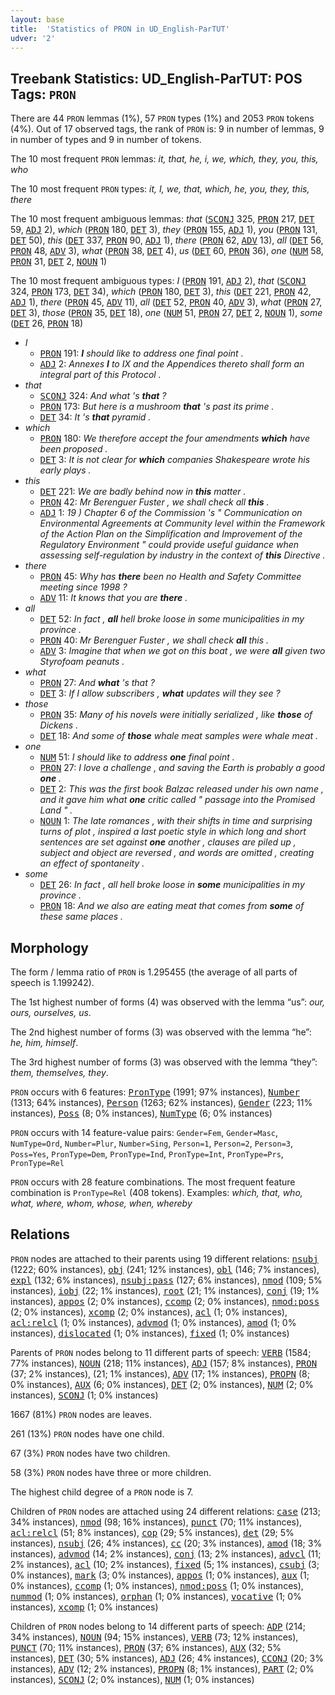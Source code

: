 ```yaml
---
layout: base
title:  'Statistics of PRON in UD_English-ParTUT'
udver: '2'
---
```


## Treebank Statistics: UD_English-ParTUT: POS Tags: `PRON`

There are 44 `PRON` lemmas (1%), 57 `PRON` types (1%) and 2053 `PRON` tokens (4%).
Out of 17 observed tags, the rank of `PRON` is: 9 in number of lemmas, 9 in number of types and 9 in number of tokens.

The 10 most frequent `PRON` lemmas: <em>it, that, he, i, we, which, they, you, this, who</em>

The 10 most frequent `PRON` types:  <em>it, I, we, that, which, he, you, they, this, there</em>

The 10 most frequent ambiguous lemmas: <em>that</em> (<tt><a href="en_partut-pos-SCONJ.html">SCONJ</a></tt> 325, <tt><a href="en_partut-pos-PRON.html">PRON</a></tt> 217, <tt><a href="en_partut-pos-DET.html">DET</a></tt> 59, <tt><a href="en_partut-pos-ADJ.html">ADJ</a></tt> 2), <em>which</em> (<tt><a href="en_partut-pos-PRON.html">PRON</a></tt> 180, <tt><a href="en_partut-pos-DET.html">DET</a></tt> 3), <em>they</em> (<tt><a href="en_partut-pos-PRON.html">PRON</a></tt> 155, <tt><a href="en_partut-pos-ADJ.html">ADJ</a></tt> 1), <em>you</em> (<tt><a href="en_partut-pos-PRON.html">PRON</a></tt> 131, <tt><a href="en_partut-pos-DET.html">DET</a></tt> 50), <em>this</em> (<tt><a href="en_partut-pos-DET.html">DET</a></tt> 337, <tt><a href="en_partut-pos-PRON.html">PRON</a></tt> 90, <tt><a href="en_partut-pos-ADJ.html">ADJ</a></tt> 1), <em>there</em> (<tt><a href="en_partut-pos-PRON.html">PRON</a></tt> 62, <tt><a href="en_partut-pos-ADV.html">ADV</a></tt> 13), <em>all</em> (<tt><a href="en_partut-pos-DET.html">DET</a></tt> 56, <tt><a href="en_partut-pos-PRON.html">PRON</a></tt> 48, <tt><a href="en_partut-pos-ADV.html">ADV</a></tt> 3), <em>what</em> (<tt><a href="en_partut-pos-PRON.html">PRON</a></tt> 38, <tt><a href="en_partut-pos-DET.html">DET</a></tt> 4), <em>us</em> (<tt><a href="en_partut-pos-DET.html">DET</a></tt> 60, <tt><a href="en_partut-pos-PRON.html">PRON</a></tt> 36), <em>one</em> (<tt><a href="en_partut-pos-NUM.html">NUM</a></tt> 58, <tt><a href="en_partut-pos-PRON.html">PRON</a></tt> 31, <tt><a href="en_partut-pos-DET.html">DET</a></tt> 2, <tt><a href="en_partut-pos-NOUN.html">NOUN</a></tt> 1)

The 10 most frequent ambiguous types:  <em>I</em> (<tt><a href="en_partut-pos-PRON.html">PRON</a></tt> 191, <tt><a href="en_partut-pos-ADJ.html">ADJ</a></tt> 2), <em>that</em> (<tt><a href="en_partut-pos-SCONJ.html">SCONJ</a></tt> 324, <tt><a href="en_partut-pos-PRON.html">PRON</a></tt> 173, <tt><a href="en_partut-pos-DET.html">DET</a></tt> 34), <em>which</em> (<tt><a href="en_partut-pos-PRON.html">PRON</a></tt> 180, <tt><a href="en_partut-pos-DET.html">DET</a></tt> 3), <em>this</em> (<tt><a href="en_partut-pos-DET.html">DET</a></tt> 221, <tt><a href="en_partut-pos-PRON.html">PRON</a></tt> 42, <tt><a href="en_partut-pos-ADJ.html">ADJ</a></tt> 1), <em>there</em> (<tt><a href="en_partut-pos-PRON.html">PRON</a></tt> 45, <tt><a href="en_partut-pos-ADV.html">ADV</a></tt> 11), <em>all</em> (<tt><a href="en_partut-pos-DET.html">DET</a></tt> 52, <tt><a href="en_partut-pos-PRON.html">PRON</a></tt> 40, <tt><a href="en_partut-pos-ADV.html">ADV</a></tt> 3), <em>what</em> (<tt><a href="en_partut-pos-PRON.html">PRON</a></tt> 27, <tt><a href="en_partut-pos-DET.html">DET</a></tt> 3), <em>those</em> (<tt><a href="en_partut-pos-PRON.html">PRON</a></tt> 35, <tt><a href="en_partut-pos-DET.html">DET</a></tt> 18), <em>one</em> (<tt><a href="en_partut-pos-NUM.html">NUM</a></tt> 51, <tt><a href="en_partut-pos-PRON.html">PRON</a></tt> 27, <tt><a href="en_partut-pos-DET.html">DET</a></tt> 2, <tt><a href="en_partut-pos-NOUN.html">NOUN</a></tt> 1), <em>some</em> (<tt><a href="en_partut-pos-DET.html">DET</a></tt> 26, <tt><a href="en_partut-pos-PRON.html">PRON</a></tt> 18)


* <em>I</em>
  * <tt><a href="en_partut-pos-PRON.html">PRON</a></tt> 191: <em><b>I</b> should like to address one final point .</em>
  * <tt><a href="en_partut-pos-ADJ.html">ADJ</a></tt> 2: <em>Annexes <b>I</b> to IX and the Appendices thereto shall form an integral part of this Protocol .</em>
* <em>that</em>
  * <tt><a href="en_partut-pos-SCONJ.html">SCONJ</a></tt> 324: <em>And what 's <b>that</b> ?</em>
  * <tt><a href="en_partut-pos-PRON.html">PRON</a></tt> 173: <em>But here is a mushroom <b>that</b> 's past its prime .</em>
  * <tt><a href="en_partut-pos-DET.html">DET</a></tt> 34: <em>It 's <b>that</b> pyramid .</em>
* <em>which</em>
  * <tt><a href="en_partut-pos-PRON.html">PRON</a></tt> 180: <em>We therefore accept the four amendments <b>which</b> have been proposed .</em>
  * <tt><a href="en_partut-pos-DET.html">DET</a></tt> 3: <em>It is not clear for <b>which</b> companies Shakespeare wrote his early plays .</em>
* <em>this</em>
  * <tt><a href="en_partut-pos-DET.html">DET</a></tt> 221: <em>We are badly behind now in <b>this</b> matter .</em>
  * <tt><a href="en_partut-pos-PRON.html">PRON</a></tt> 42: <em>Mr Berenguer Fuster , we shall check all <b>this</b> .</em>
  * <tt><a href="en_partut-pos-ADJ.html">ADJ</a></tt> 1: <em>19 ) Chapter 6 of the Commission 's " Communication on Environmental Agreements at Community level within the Framework of the Action Plan on the Simplification and Improvement of the Regulatory Environment " could provide useful guidance when assessing self-regulation by industry in the context of <b>this</b> Directive .</em>
* <em>there</em>
  * <tt><a href="en_partut-pos-PRON.html">PRON</a></tt> 45: <em>Why has <b>there</b> been no Health and Safety Committee meeting since 1998 ?</em>
  * <tt><a href="en_partut-pos-ADV.html">ADV</a></tt> 11: <em>It knows that you are <b>there</b> .</em>
* <em>all</em>
  * <tt><a href="en_partut-pos-DET.html">DET</a></tt> 52: <em>In fact , <b>all</b> hell broke loose in some municipalities in my province .</em>
  * <tt><a href="en_partut-pos-PRON.html">PRON</a></tt> 40: <em>Mr Berenguer Fuster , we shall check <b>all</b> this .</em>
  * <tt><a href="en_partut-pos-ADV.html">ADV</a></tt> 3: <em>Imagine that when we got on this boat , we were <b>all</b> given two Styrofoam peanuts .</em>
* <em>what</em>
  * <tt><a href="en_partut-pos-PRON.html">PRON</a></tt> 27: <em>And <b>what</b> 's that ?</em>
  * <tt><a href="en_partut-pos-DET.html">DET</a></tt> 3: <em>If I allow subscribers , <b>what</b> updates will they see ?</em>
* <em>those</em>
  * <tt><a href="en_partut-pos-PRON.html">PRON</a></tt> 35: <em>Many of his novels were initially serialized , like <b>those</b> of Dickens .</em>
  * <tt><a href="en_partut-pos-DET.html">DET</a></tt> 18: <em>And some of <b>those</b> whale meat samples were whale meat .</em>
* <em>one</em>
  * <tt><a href="en_partut-pos-NUM.html">NUM</a></tt> 51: <em>I should like to address <b>one</b> final point .</em>
  * <tt><a href="en_partut-pos-PRON.html">PRON</a></tt> 27: <em>I love a challenge , and saving the Earth is probably a good <b>one</b> .</em>
  * <tt><a href="en_partut-pos-DET.html">DET</a></tt> 2: <em>This was the first book Balzac released under his own name , and it gave him what <b>one</b> critic called " passage into the Promised Land " .</em>
  * <tt><a href="en_partut-pos-NOUN.html">NOUN</a></tt> 1: <em>The late romances , with their shifts in time and surprising turns of plot , inspired a last poetic style in which long and short sentences are set against <b>one</b> another , clauses are piled up , subject and object are reversed , and words are omitted , creating an effect of spontaneity .</em>
* <em>some</em>
  * <tt><a href="en_partut-pos-DET.html">DET</a></tt> 26: <em>In fact , all hell broke loose in <b>some</b> municipalities in my province .</em>
  * <tt><a href="en_partut-pos-PRON.html">PRON</a></tt> 18: <em>And we also are eating meat that comes from <b>some</b> of these same places .</em>

## Morphology

The form / lemma ratio of `PRON` is 1.295455 (the average of all parts of speech is 1.199242).

The 1st highest number of forms (4) was observed with the lemma “us”: <em>our, ours, ourselves, us</em>.

The 2nd highest number of forms (3) was observed with the lemma “he”: <em>he, him, himself</em>.

The 3rd highest number of forms (3) was observed with the lemma “they”: <em>them, themselves, they</em>.

`PRON` occurs with 6 features: <tt><a href="en_partut-feat-PronType.html">PronType</a></tt> (1991; 97% instances), <tt><a href="en_partut-feat-Number.html">Number</a></tt> (1313; 64% instances), <tt><a href="en_partut-feat-Person.html">Person</a></tt> (1263; 62% instances), <tt><a href="en_partut-feat-Gender.html">Gender</a></tt> (223; 11% instances), <tt><a href="en_partut-feat-Poss.html">Poss</a></tt> (8; 0% instances), <tt><a href="en_partut-feat-NumType.html">NumType</a></tt> (6; 0% instances)

`PRON` occurs with 14 feature-value pairs: `Gender=Fem`, `Gender=Masc`, `NumType=Ord`, `Number=Plur`, `Number=Sing`, `Person=1`, `Person=2`, `Person=3`, `Poss=Yes`, `PronType=Dem`, `PronType=Ind`, `PronType=Int`, `PronType=Prs`, `PronType=Rel`

`PRON` occurs with 28 feature combinations.
The most frequent feature combination is `PronType=Rel` (408 tokens).
Examples: <em>which, that, who, what, where, whom, whose, when, whereby</em>


## Relations

`PRON` nodes are attached to their parents using 19 different relations: <tt><a href="en_partut-dep-nsubj.html">nsubj</a></tt> (1222; 60% instances), <tt><a href="en_partut-dep-obj.html">obj</a></tt> (241; 12% instances), <tt><a href="en_partut-dep-obl.html">obl</a></tt> (146; 7% instances), <tt><a href="en_partut-dep-expl.html">expl</a></tt> (132; 6% instances), <tt><a href="en_partut-dep-nsubj-pass.html">nsubj:pass</a></tt> (127; 6% instances), <tt><a href="en_partut-dep-nmod.html">nmod</a></tt> (109; 5% instances), <tt><a href="en_partut-dep-iobj.html">iobj</a></tt> (22; 1% instances), <tt><a href="en_partut-dep-root.html">root</a></tt> (21; 1% instances), <tt><a href="en_partut-dep-conj.html">conj</a></tt> (19; 1% instances), <tt><a href="en_partut-dep-appos.html">appos</a></tt> (2; 0% instances), <tt><a href="en_partut-dep-ccomp.html">ccomp</a></tt> (2; 0% instances), <tt><a href="en_partut-dep-nmod-poss.html">nmod:poss</a></tt> (2; 0% instances), <tt><a href="en_partut-dep-xcomp.html">xcomp</a></tt> (2; 0% instances), <tt><a href="en_partut-dep-acl.html">acl</a></tt> (1; 0% instances), <tt><a href="en_partut-dep-acl-relcl.html">acl:relcl</a></tt> (1; 0% instances), <tt><a href="en_partut-dep-advmod.html">advmod</a></tt> (1; 0% instances), <tt><a href="en_partut-dep-amod.html">amod</a></tt> (1; 0% instances), <tt><a href="en_partut-dep-dislocated.html">dislocated</a></tt> (1; 0% instances), <tt><a href="en_partut-dep-fixed.html">fixed</a></tt> (1; 0% instances)

Parents of `PRON` nodes belong to 11 different parts of speech: <tt><a href="en_partut-pos-VERB.html">VERB</a></tt> (1584; 77% instances), <tt><a href="en_partut-pos-NOUN.html">NOUN</a></tt> (218; 11% instances), <tt><a href="en_partut-pos-ADJ.html">ADJ</a></tt> (157; 8% instances), <tt><a href="en_partut-pos-PRON.html">PRON</a></tt> (37; 2% instances),  (21; 1% instances), <tt><a href="en_partut-pos-ADV.html">ADV</a></tt> (17; 1% instances), <tt><a href="en_partut-pos-PROPN.html">PROPN</a></tt> (8; 0% instances), <tt><a href="en_partut-pos-AUX.html">AUX</a></tt> (6; 0% instances), <tt><a href="en_partut-pos-DET.html">DET</a></tt> (2; 0% instances), <tt><a href="en_partut-pos-NUM.html">NUM</a></tt> (2; 0% instances), <tt><a href="en_partut-pos-SCONJ.html">SCONJ</a></tt> (1; 0% instances)

1667 (81%) `PRON` nodes are leaves.

261 (13%) `PRON` nodes have one child.

67 (3%) `PRON` nodes have two children.

58 (3%) `PRON` nodes have three or more children.

The highest child degree of a `PRON` node is 7.

Children of `PRON` nodes are attached using 24 different relations: <tt><a href="en_partut-dep-case.html">case</a></tt> (213; 34% instances), <tt><a href="en_partut-dep-nmod.html">nmod</a></tt> (98; 16% instances), <tt><a href="en_partut-dep-punct.html">punct</a></tt> (70; 11% instances), <tt><a href="en_partut-dep-acl-relcl.html">acl:relcl</a></tt> (51; 8% instances), <tt><a href="en_partut-dep-cop.html">cop</a></tt> (29; 5% instances), <tt><a href="en_partut-dep-det.html">det</a></tt> (29; 5% instances), <tt><a href="en_partut-dep-nsubj.html">nsubj</a></tt> (26; 4% instances), <tt><a href="en_partut-dep-cc.html">cc</a></tt> (20; 3% instances), <tt><a href="en_partut-dep-amod.html">amod</a></tt> (18; 3% instances), <tt><a href="en_partut-dep-advmod.html">advmod</a></tt> (14; 2% instances), <tt><a href="en_partut-dep-conj.html">conj</a></tt> (13; 2% instances), <tt><a href="en_partut-dep-advcl.html">advcl</a></tt> (11; 2% instances), <tt><a href="en_partut-dep-acl.html">acl</a></tt> (10; 2% instances), <tt><a href="en_partut-dep-fixed.html">fixed</a></tt> (5; 1% instances), <tt><a href="en_partut-dep-csubj.html">csubj</a></tt> (3; 0% instances), <tt><a href="en_partut-dep-mark.html">mark</a></tt> (3; 0% instances), <tt><a href="en_partut-dep-appos.html">appos</a></tt> (1; 0% instances), <tt><a href="en_partut-dep-aux.html">aux</a></tt> (1; 0% instances), <tt><a href="en_partut-dep-ccomp.html">ccomp</a></tt> (1; 0% instances), <tt><a href="en_partut-dep-nmod-poss.html">nmod:poss</a></tt> (1; 0% instances), <tt><a href="en_partut-dep-nummod.html">nummod</a></tt> (1; 0% instances), <tt><a href="en_partut-dep-orphan.html">orphan</a></tt> (1; 0% instances), <tt><a href="en_partut-dep-vocative.html">vocative</a></tt> (1; 0% instances), <tt><a href="en_partut-dep-xcomp.html">xcomp</a></tt> (1; 0% instances)

Children of `PRON` nodes belong to 14 different parts of speech: <tt><a href="en_partut-pos-ADP.html">ADP</a></tt> (214; 34% instances), <tt><a href="en_partut-pos-NOUN.html">NOUN</a></tt> (94; 15% instances), <tt><a href="en_partut-pos-VERB.html">VERB</a></tt> (73; 12% instances), <tt><a href="en_partut-pos-PUNCT.html">PUNCT</a></tt> (70; 11% instances), <tt><a href="en_partut-pos-PRON.html">PRON</a></tt> (37; 6% instances), <tt><a href="en_partut-pos-AUX.html">AUX</a></tt> (32; 5% instances), <tt><a href="en_partut-pos-DET.html">DET</a></tt> (30; 5% instances), <tt><a href="en_partut-pos-ADJ.html">ADJ</a></tt> (26; 4% instances), <tt><a href="en_partut-pos-CCONJ.html">CCONJ</a></tt> (20; 3% instances), <tt><a href="en_partut-pos-ADV.html">ADV</a></tt> (12; 2% instances), <tt><a href="en_partut-pos-PROPN.html">PROPN</a></tt> (8; 1% instances), <tt><a href="en_partut-pos-PART.html">PART</a></tt> (2; 0% instances), <tt><a href="en_partut-pos-SCONJ.html">SCONJ</a></tt> (2; 0% instances), <tt><a href="en_partut-pos-NUM.html">NUM</a></tt> (1; 0% instances)

